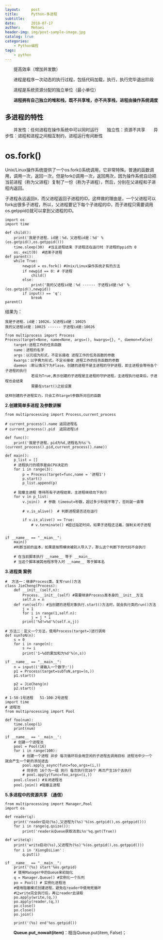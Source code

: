 ```yaml
---
layout:     post
title:      Python-多进程
subtitle:   
date:       2018-07-17
author:     Mehaei
header-img: img/post-sample-image.jpg
catalog: true
categories:
    - Python编程
tags:
    - python
---
```

　　提高效率（增加并发数）

　　进程是程序一次动态的执行过程，包括代码加载，执行，执行完毕退出阶段

　　进程是系统资源分配的独立单位（最小单位）

　　**进程拥有自己独立的堆和栈，既不共享堆，亦不共享栈，进程由操作系统调度**

## 多进程的特性

　　并发性：任何进程在操作系统中可以同时运行　　独立性：资源不共享　　异步性：进程和进程之间相互制约，进程运行有间断性

# os.fork()

Unix/Linux操作系统提供了一个os.fork()系统调用，它非常特殊。普通的函数调用，调用一次，返回一次，但是fork()调用一次，返回两次，因为操作系统自动把当前进程（称为父进程）复制了一份（称为子进程），然后，分别在父进程和子进程内返回。

子进程永远返回`0`，而父进程返回子进程的ID。这样做的理由是，一个父进程可以fork出很多子进程，所以，父进程要记下每个子进程的ID，而子进程只需要调用os.getppid()就可以拿到父进程的ID。

```
import os
import time
 
def child():
    print('我是子进程，id是：%d，父进程id是：%d' % (os.getpid(),os.getppid()))
    time.sleep(30)  #当主进程结束 子进程还在运行时 子进程的ppid为 0 
    os._exit(0)  #结束子进程
def parent():
    while True:
        newpid = os.fork() #Unix/Linux操作系统才有的方法
        if newpid == 0: # 子进程
            child()
        else:
            print('我的父进程id是：%d ------ 子进程id是:%d' % (os.getpid(),newpid))
        if input() == 'q':
            break
parent()
```

结果为：

```
我是子进程，id是：10026，父进程id是：10025
我的父进程id是：10025 ------ 子进程id是:10026
```

```
from multiprocess import Process
Process(target=None, name=None, args=(), kwargs={}, *, daemon=False)
    target:进程工作的任务函数
    name：进程的名字
    args：以元组为形式，不定长接收 进程工作的任务函数的参数
    kwargs：以字典为形式，不定长接收 进程工作的任务函数的参数
    daemon :默认情况下为Flase，创建的进程不是主进程的守护进程，即主进程会等待各个子进程的执行
            若设为True,表示创建的子进程是主进程的守护进程，主进程执行结束后，子进程也会结束
            需要在start()之前设置

这样创建的子进程实力，只会工作target参数所对应的函数
```

**2.创建简单多进程 及参数讲解**

```
from multiprocessing import Process,current_process

# current_process().name 返回进程名
# current_process().pid  返回进程id

def func():
    print('我是子进程，pid为%d,进程名为%s'%(current_process().pid,current_process().name))

def main():
    p_list = []
    # 进程执行的顺序是由CPU决定的
    for i in range(3):
        p = Process(target=func,name = '进程1')
        p.start()
        p_list.append(p)
    
    # 阻塞主进程 等待所有子进程结束，主进程继续向下执行
    for v in p_list:
        v.join()  # 参数 timeout=秒数，超过多少秒就不等了，否则就一直等

        # v.is_alive()  # 判断进程是否还在运行 

        if v.is_alive() == True:
            # v.terminate() #超过指定时间，如果子进程还活着，强制关闭子进程
        

if __name__ == "__mian__":
    main()
    #判断当前的监本，如果是按照模块被别人导入了，那么这个判断下的代码不会执行

    # 在当前脚本执行 __name__ 等于 __main__
    # 当这个脚本被其他程序导入时 __name__ 等于脚本名
```

**3.进程类 案例**

```
#  方法一：继承Process类，复写run()方法
class JieCheng(Process):
    def __init__(self,n):
        Process.__init__(self) #需要继承Process类本身的__init__方法
        self.n = n
    def run(self): #当创建的进程对象执行.start()方法时，就会执行类的run()方法
        j = 1
        for i in range(1,self.n):
            j = j * i
        print('%d!=%d'%(self.n,j))
```

```
# 方法二：定义一个方法，使用Process(target=)进行调用
def sunToN(n):
    s = 0
    for i in range(n):
        s += i
        print('1~%d的累加和为%d'%(n,s))

if __name__ == "__main__":
    n = input(('请输入一个数字:'))
    p1 = Process(target=subToN,args=(n,))
    p1.start()

    p2 = JieCheng(n)
    p2.start()
```

```
# 1-50-1号进程   51-100-2号进程
import time
# 进程池
from multiprocessing import Pool

def foo(num):
    time.sleep(1)
    print(num)

if __name__ == '__main__':
    # 创建一个进程池
    pool = Pool(16)
    for i in range(100):
        # 创建一个进程 异步 每次循环将会用空闲的子进程去调用目标 进程池中少一个 就会产生一个新的添加进去
        pool.apply_async(func=foo,args=(i,))
        # 同步的 16个为一组 执行 每次执行完16个 再次产生16个去执行
        # pool.apply(func=foo,args=(i,))
    pool.close() #关闭进程池
    pool.join() #阻塞主进程
```

**5.多进程中的资源共享 （通信）**

```
from multiprocessing import Manager,Pool
import os

def reader(q):
    print('reader启动(%s),父进程为(%s)'%(os.getpid(),os.getppid()))
    for i in range(q.qsize()):
        print('reader从Queue获取消息L%s'%q.get(True))
        
def write(q):
    print('write启动(%s),父进程为(%s)'%(os.getpid(),os.getppid()))
    for i in 'XiongDiLian'：
        q.put(i)
        
if __name__ == "__main__":
    print('(%s) start'%os.getpid)
    # 使用Manager中的Queue来初始化
    q = Manager.Queue() #实例化一个队列
    po = Pool() # 实例化进程池
    #使用阻塞模式创建进程，避免在reader中使用死循环
    #让write完全执行后，再让reader去读取
    po.apply(write,(q,))
    po.apply(reader,(q,))
    po.close()
    po.close()
    po.join()
    
    print('(%s) end'%os.getpid())
```

　　**Queue.put_nowait(item)**：相当Queue.put(item, False)；

